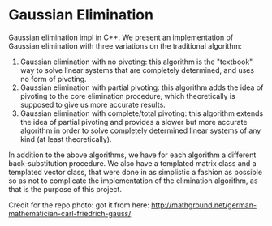 # Gaussian Elimination

Gaussian elimination impl in C++. We present an implementation of Gaussian elimination with three variations on the traditional algorithm:

1. Gaussian elimination with no pivoting: this algorithm is the "textbook" way to solve linear systems that are completely determined, and
uses no form of pivoting. 
2. Gaussian elimination with partial pivoting: this algorithm adds the idea of pivoting to the core elimination procedure, which 
theoretically is supposed to give us more accurate results.
3. Gaussian elimination with complete/total pivoting: this algorithm extends the idea of partial pivoting and provides a slower but more
accurate algorithm in order to solve completely determined linear systems of any kind (at least theoretically).

In addition to the above algorithms, we have for each algorithm a different back-substitution procedure. We also have a templated matrix
class and a templated vector class, that were done in as simplistic a fashion as possible so as not to complicate the implementation
of the elimination algorithm, as that is the purpose of this project.

Credit for the repo photo: got it from here: http://mathground.net/german-mathematician-carl-friedrich-gauss/